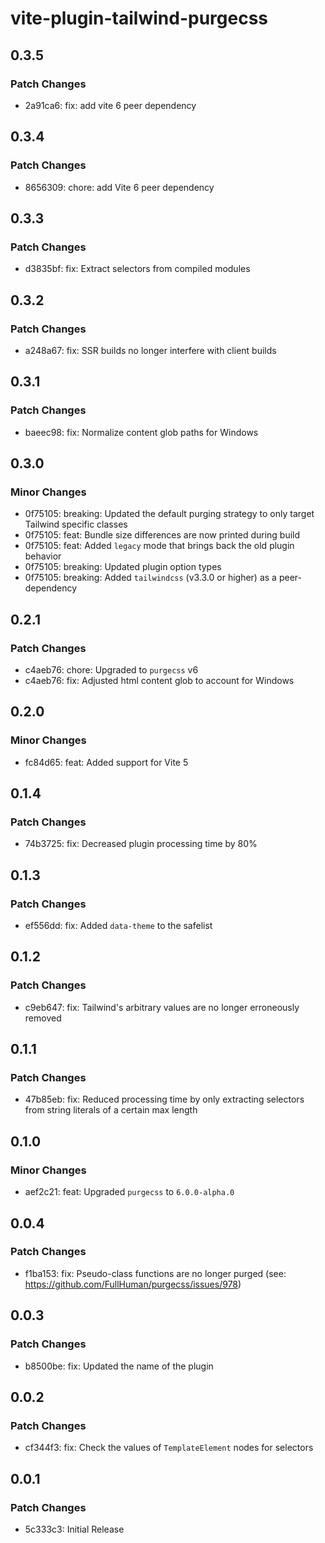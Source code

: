 # vite-plugin-tailwind-purgecss

## 0.3.5

### Patch Changes

- 2a91ca6: fix: add vite 6 peer dependency

## 0.3.4

### Patch Changes

- 8656309: chore: add Vite 6 peer dependency

## 0.3.3

### Patch Changes

- d3835bf: fix: Extract selectors from compiled modules

## 0.3.2

### Patch Changes

- a248a67: fix: SSR builds no longer interfere with client builds

## 0.3.1

### Patch Changes

- baeec98: fix: Normalize content glob paths for Windows

## 0.3.0

### Minor Changes

- 0f75105: breaking: Updated the default purging strategy to only target Tailwind specific classes
- 0f75105: feat: Bundle size differences are now printed during build
- 0f75105: feat: Added `legacy` mode that brings back the old plugin behavior
- 0f75105: breaking: Updated plugin option types
- 0f75105: breaking: Added `tailwindcss` (v3.3.0 or higher) as a peer-dependency

## 0.2.1

### Patch Changes

- c4aeb76: chore: Upgraded to `purgecss` v6
- c4aeb76: fix: Adjusted html content glob to account for Windows

## 0.2.0

### Minor Changes

- fc84d65: feat: Added support for Vite 5

## 0.1.4

### Patch Changes

- 74b3725: fix: Decreased plugin processing time by 80%

## 0.1.3

### Patch Changes

- ef556dd: fix: Added `data-theme` to the safelist

## 0.1.2

### Patch Changes

- c9eb647: fix: Tailwind's arbitrary values are no longer erroneously removed

## 0.1.1

### Patch Changes

- 47b85eb: fix: Reduced processing time by only extracting selectors from string literals of a certain max length

## 0.1.0

### Minor Changes

- aef2c21: feat: Upgraded `purgecss` to `6.0.0-alpha.0`

## 0.0.4

### Patch Changes

- f1ba153: fix: Pseudo-class functions are no longer purged (see: https://github.com/FullHuman/purgecss/issues/978)

## 0.0.3

### Patch Changes

- b8500be: fix: Updated the name of the plugin

## 0.0.2

### Patch Changes

- cf344f3: fix: Check the values of `TemplateElement` nodes for selectors

## 0.0.1

### Patch Changes

- 5c333c3: Initial Release
